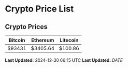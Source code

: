 # Crypto Price List

## Crypto Prices
| Bitcoin | Ethereum | Litecoin |
| ------- | -------- | -------- |
| $93431 | $3405.64 | $100.86 |
**Last Updated:** 2024-12-30 06:15 UTC
**Last Updated:** $DATE$
